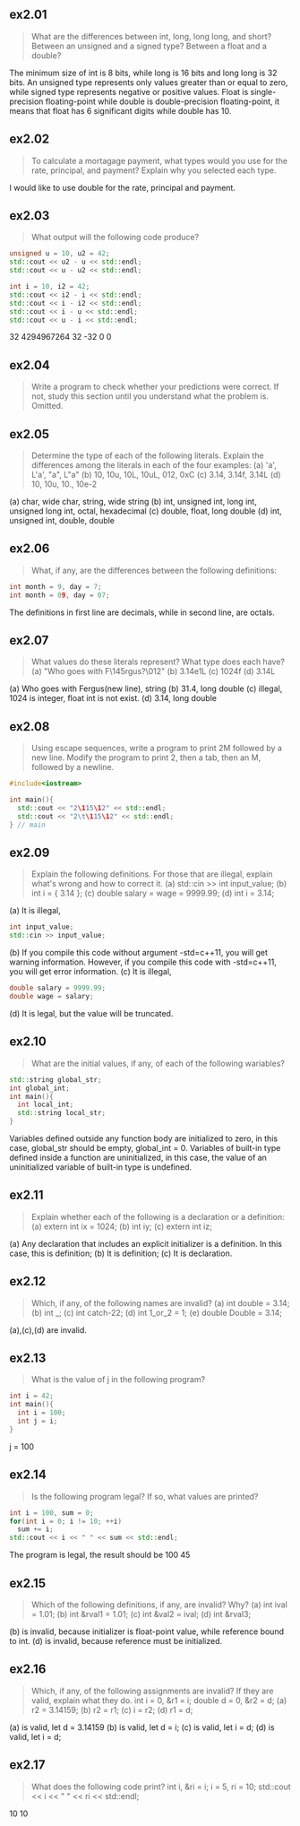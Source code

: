 ## ex2.01
> What are the differences between int, long, long long, and short? Between an 
> unsigned and a signed type? Between a float and a double?

The minimum size of int is 8 bits, while long is 16 bits and long long is 32 bits.
An unsigned type represents only values greater than or equal to zero, while signed
type represents negative or positive values.
Float is single-precision floating-point while double is double-precision floating-point,
it means that float has 6 significant digits while double has 10.

## ex2.02
> To calculate a mortagage payment, what types would you use for the rate, principal, and 
> payment? Explain why you selected each type.

I would like to use double for the rate, principal and payment.

## ex2.03
> What output will the following code produce?
```cpp
unsigned u = 10, u2 = 42;
std::cout << u2 - u << std::endl;
std::cout << u - u2 << std::endl;

int i = 10, i2 = 42;
std::cout << i2 - i << std::endl;
std::cout << i - i2 << std::endl;
std::cout << i - u << std::endl;
std::cout << u - i << std::endl;
```
32 4294967264 32 -32 0 0

## ex2.04
> Write a program to check whether your predictions were correct. If not, study this
> section until you understand what the problem is.
Omitted.

## ex2.05
> Determine the type of each of the following literals. Explain the differences among 
> the literals in each of the four examples:
> (a) 'a', L'a', "a", L"a"
> (b) 10, 10u, 10L, 10uL, 012, 0xC
> (c) 3.14, 3.14f, 3.14L
> (d) 10, 10u, 10., 10e-2

(a) char, wide char, string, wide string
(b) int, unsigned int, long int, unsigned long int, octal, hexadecimal
(c) double, float, long double
(d) int, unsigned int, double, double

## ex2.06
> What, if any, are the differences between the following definitions:
```cpp
int month = 9, day = 7;
int month = 09, day = 07;
```
The definitions in first line are decimals, while in second line, are octals.

## ex2.07
> What values do these literals represent? What type does each have?
> (a) "Who goes with F\145rgus?\012"
> (b) 3.14e1L
> (c) 1024f
> (d) 3.14L

(a) Who goes with Fergus(new line), string
(b) 31.4, long double
(c) illegal, 1024 is integer, float int is not exist.
(d) 3.14, long double

## ex2.08
> Using escape sequences, write a program to print 2M followed by a new line. Modify
> the program to print 2, then a tab, then an M, followed by a newline.
```cpp
#include<iostream>

int main(){
  std::cout << "2\115\12" << std::endl;
  std::cout << "2\t\115\12" << std::endl;
} // main
```

## ex2.09
> Explain the following definitions. For those that are illegal, explain what's wrong and 
> how to correct it.
> (a) std::cin >> int input_value;
> (b) int i = { 3.14 };
> (c) double salary = wage = 9999.99;
> (d) int i = 3.14;

(a) It is illegal, 
```cpp
int input_value;
std::cin >> input_value;
```
(b) If you compile this code without argument -std=c++11, you will get warning information.
However, if you compile this code with -std=c++11, you will get error information.
(c) It is illegal,
```cpp
double salary = 9999.99;
double wage = salary;
```
(d) It is legal, but the value will be truncated.

## ex2.10
> What are the initial values, if any, of each of the following wariables?
```cpp
std::string global_str;
int global_int;
int main(){
  int local_int;
  std::string local_str;
}
```

Variables defined outside any function body are initialized to zero, in this case, 
global_str should be empty, global_int = 0. Variables of built-in type defined inside
a function are uninitialized, in this case, the value of an uninitialized variable  of 
built-in type is undefined.

## ex2.11
> Explain whether each of the following is a declaration or a definition:
> (a) extern int ix = 1024;
> (b) int iy;
> (c) extern int iz;

(a) Any declaration that includes an explicit initializer is a definition. In this case,
this is definition;
(b) It is definition;
(c) It is declaration.

## ex2.12
> Which, if any, of the following names are invalid?
> (a) int double = 3.14; (b) int _;
> (c) int catch-22; (d) int 1_or_2 = 1;
> (e) double Double = 3.14;

(a),(c),(d) are invalid.

## ex2.13
> What is the value of j in the following program?
```cpp
int i = 42;
int main(){
  int i = 100;
  int j = i;
}
```
j = 100

## ex2.14
> Is the following program legal? If so, what values are printed?
```cpp
int i = 100, sum = 0;
for(int i = 0; i != 10; ++i)
  sum += i;
std::cout << i << " " << sum << std::endl;
```

The program is legal, the result should be 
100 45

## ex2.15
> Which of the following definitions, if any, are invalid? Why?
> (a) int ival = 1.01;    (b) int &rval1 = 1.01;
> (c) int &val2 = ival;   (d) int &rval3;

(b) is invalid, because initializer is float-point value, while reference bound to int.
(d) is invalid, because reference must be initialized.

## ex2.16
> Which, if any, of the following assignments are invalid? If they are valid, explain what they 
> do.
> int i = 0, &r1 = i; double d = 0, &r2 = d;
> (a) r2 = 3.14159; (b) r2 = r1;
> (c) i = r2;       (d) r1 = d;

(a) is valid, let d = 3.14159
(b) is valid, let d = i;
(c) is valid, let i = d;
(d) is valid, let i = d;

## ex2.17
> What does the following code print?
> int i, &ri = i;
> i = 5, ri = 10;
> std::cout << i << " " << ri << std::endl;

10 10
